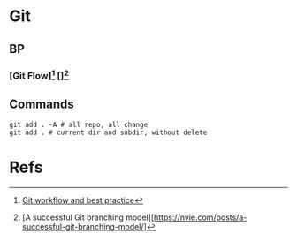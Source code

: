 # Git
## BP 
### [Git Flow][^1] [][^2]

## Commands
```shell
git add . -A # all repo, all change
git add . # current dir and subdir, without delete
```

# Refs 
[^1]: [Git workflow and best practice](https://github.com/Piwigo/Piwigo/wiki/Git-workflow-and-best-pratices)
[^2]: [A successful Git branching model][https://nvie.com/posts/a-successful-git-branching-model/]
